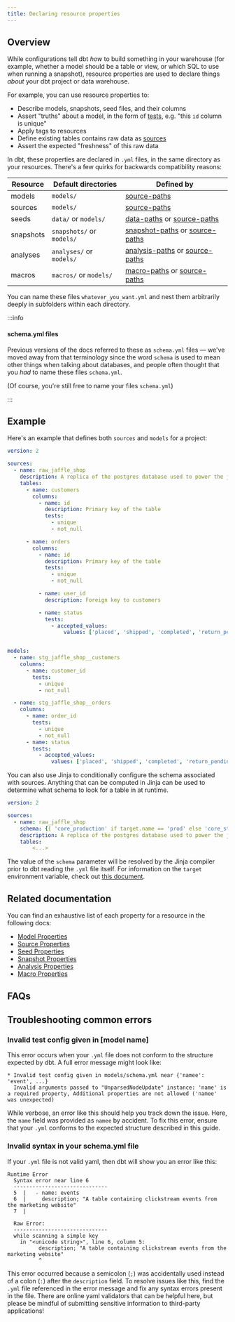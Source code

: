 ```yaml
---
title: Declaring resource properties
---
```


## Overview
While configurations tell dbt _how_ to build something in your warehouse (for example, whether a model should be a table or view, or which SQL to use when running a snapshot), resource properties are used to declare things _about_ your dbt project or data warehouse.

For example, you can use resource properties to:
* Describe models, snapshots, seed files, and their columns
* Assert "truths" about a model, in the form of [tests](building-a-dbt-project/tests), e.g. "this `id` column is unique"
* Apply tags to resources
* Define existing tables contains raw data as [sources](using-sources)
* Assert the expected "freshness" of this raw data

In dbt, these properties are declared in `.yml` files, in the same directory as your resources. There's a few quirks for backwards compatibility reasons:

| Resource  | Default directories       | Defined by                   |
|-----------|---------------------------|------------------------------|
| models    | `models/`                 | [source-paths](source-paths) |
| sources   | `models/`                 | [source-paths](source-paths) |
| seeds     | `data/` or `models/`      | [data-paths](data-paths) or [source-paths](source-paths) |
| snapshots | `snapshots/` or `models/` | [snapshot-paths](snapshot-paths) or [source-paths](source-paths) |
| analyses  | `analyses/` or `models/`  | [analysis-paths](analysis-paths) or [source-paths](source-paths) |
| macros    | `macros/` or `models/`    | [macro-paths](macro-paths) or [source-paths](source-paths) |

You can name these files `whatever_you_want.yml` and nest them arbitrarily deeply in subfolders within each directory.

:::info

#### schema.yml files

Previous versions of the docs referred to these as `schema.yml` files — we've moved away from that terminology since the word `schema` is used to mean other things when talking about databases, and people often thought that you _had_ to name these files `schema.yml`.

(Of course, you're still free to name your files `schema.yml`)

:::

## Example
Here's an example that defines both `sources` and `models` for a project:

<File name='models/jaffle_shop.yml'>

```yml
version: 2

sources:
  - name: raw_jaffle_shop
    description: A replica of the postgres database used to power the jaffle_shop app.
    tables:
      - name: customers
        columns:
          - name: id
            description: Primary key of the table
            tests:
              - unique
              - not_null

      - name: orders
        columns:
          - name: id
            description: Primary key of the table
            tests:
              - unique
              - not_null

          - name: user_id
            description: Foreign key to customers

          - name: status
            tests:
              - accepted_values:
                  values: ['placed', 'shipped', 'completed', 'return_pending', 'returned']


models:
  - name: stg_jaffle_shop__customers
    columns:
      - name: customer_id
        tests:
          - unique
          - not_null

  - name: stg_jaffle_shop__orders
    columns:
      - name: order_id
        tests:
          - unique
          - not_null
      - name: status
        tests:
          - accepted_values:
              values: ['placed', 'shipped', 'completed', 'return_pending', 'returned']


```

</File>

You can also use Jinja to conditionally configure the schema associated with sources. Anything that can be computed in Jinja can be used to determine what schema to look for a table in at runtime.

<File name='models/jaffle_shop_with_dynamic_schema.yml'>

```yml
version: 2

sources:
  - name: raw_jaffle_shop
    schema: {{ 'core_production' if target.name == 'prod' else 'core_staging' }}
    description: A replica of the postgres database used to power the jaffle_shop app.
    tables:
        <...>

```

</File>

The value of the `schema` parameter will be resolved by the Jinja compiler prior to dbt reading the `.yml` file itself. For information on the `target` environment variable, check out [this document](https://docs.getdbt.com/reference/dbt-jinja-functions/target/).

## Related documentation
You can find an exhaustive list of each property for a resource in the following docs:
* [Model Properties](model-properties)
* [Source Properties](source-properties)
* [Seed Properties](seed-properties)
* [Snapshot Properties](snapshot-properties)
* [Analysis Properties](analysis-properties)
* [Macro Properties](macro-properties)

## FAQs
<FAQ src="schema-yml-name" />
<FAQ src="resource-yml-name" />
<FAQ src="multiple-resource-yml-files" />
<FAQ src="properties-not-in-config" />
<FAQ src="why-version-2" />
<FAQ src="yaml-file-extension" />

## Troubleshooting common errors

### Invalid test config given in [model name]

This error occurs when your `.yml` file does not conform to the structure expected by dbt. A full error message might look like:
```
* Invalid test config given in models/schema.yml near {'namee': 'event', ...}
  Invalid arguments passed to "UnparsedNodeUpdate" instance: 'name' is a required property, Additional properties are not allowed ('namee' was unexpected)
```

While verbose, an error like this should help you track down the issue. Here, the `name` field was provided as `namee` by accident. To fix this error, ensure that your `.yml` conforms to the expected structure described in this guide.

### Invalid syntax in your schema.yml file

If your `.yml` file is not valid yaml, then dbt will show you an error like this:

```
Runtime Error
  Syntax error near line 6
  ------------------------------
  5  |   - name: events
  6  |     description; "A table containing clickstream events from the marketing website"
  7  |

  Raw Error:
  ------------------------------
  while scanning a simple key
    in "<unicode string>", line 6, column 5:
          description; "A table containing clickstream events from the marketing website"
          ^

```

This error occurred because a semicolon (`;`) was accidentally used instead of a colon (`:`) after the `description` field. To resolve issues like this, find the `.yml` file referenced in the error message and fix any syntax errors present in the file. There are online yaml validators that can be helpful here, but please be mindful of submitting sensitive information to third-party applications!
